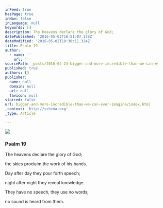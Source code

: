 ```yaml
---
inFeed: true
hasPage: true
inNav: false
inLanguage: null
keywords: []
description: The heavens declare the glory of God;
datePublished: '2016-05-02T18:51:07.138Z'
dateModified: '2016-05-02T18:38:11.324Z'
title: Psalm 19
author:
  - name: ''
    url: ''
sourcePath: _posts/2016-04-24-bigger-and-more-incredible-than-we-can-ever-imagine.md
published: true
authors: []
publisher:
  name: null
  domain: null
  url: null
  favicon: null
starred: false
url: bigger-and-more-incredible-than-we-can-ever-imagine/index.html
_context: 'http://schema.org'
_type: Article

---
```

![](https://the-grid-user-content.s3-us-west-2.amazonaws.com/3d64c542-14c4-402e-8f2b-d2a6b0c40116.jpg)

### Psalm 19

The heavens declare the glory of God;

the skies proclaim the work of his hands.

Day after day they pour forth speech;

night after night they reveal knowledge.

They have no speech, they use no words;

no sound is heard from them.
